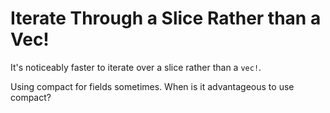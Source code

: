 # Iterate Through a Slice Rather than a Vec!

It's noticeably faster to iterate over a slice rather than a `vec!`.

Using compact for fields sometimes. When is it advantageous to use compact?